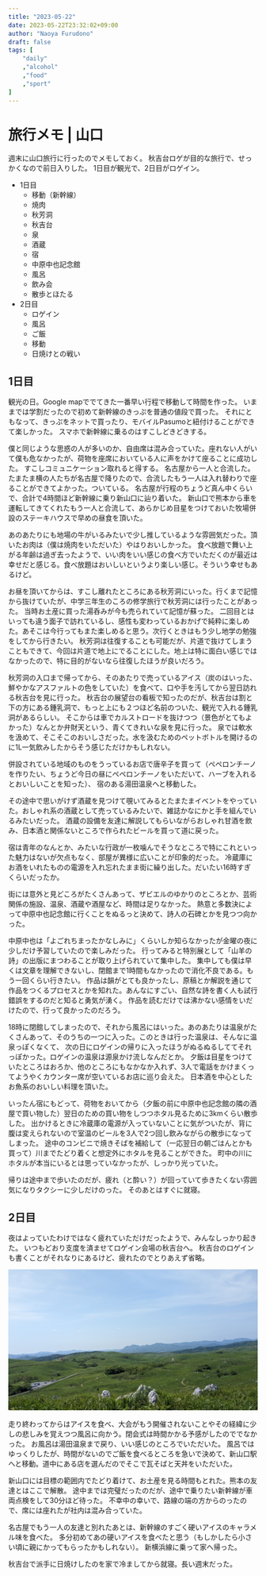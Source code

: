 ```yaml
---
title: "2023-05-22"
date: 2023-05-22T23:32:02+09:00
author: "Naoya Furudono"
draft: false
tags: [
    "daily"
    ,"alcohol"
    ,"food"
    ,"sport"
]
---
```


# 旅行メモ | 山口

週末に山口旅行に行ったのでメモしておく。
秋吉台ロゲが目的な旅行で、せっかくなので前日入りした。
1日目が観光で、2日目がロゲイン。

- 1日目
    - 移動（新幹線）
    - 焼肉
    - 秋芳洞
    - 秋吉台
    - 泉
    - 酒蔵
    - 宿
    - 中原中也記念館
    - 風呂
    - 飲み会
    - 散歩とほたる
- 2日目
    - ロゲイン
    - 風呂
    - ご飯
    - 移動
    - 日焼けとの戦い

## 1日目

観光の日。Google mapででてきた一番早い行程で移動して時間を作った。
いままでは学割だったので初めて新幹線のきっぷを普通の値段で買った。
それにともなって、きっぷをネットで買ったり、モバイルPasumoと紐付けることができて楽しかった。
スマホで新幹線に乗るのはすこしどきどきする。

僕と同じような思惑の人が多いのか、自由席は混み合っていた。座れない人がいて僕も危なかったが、荷物を座席においている人に声をかけて座ることに成功した。
すこしコミュニケーション取れると得する。
名古屋から一人と合流した。たまたま横の人たちが名古屋で降りたので、合流したもう一人は入れ替わりで座ることができてよかった。ついている。
名古屋が行程のちょうど真ん中くらいで、合計で4時間ほど新幹線に乗り新山口に辿り着いた。
新山口で熊本から車を運転してきてくれたもう一人と合流して、あらかじめ目星をつけておいた牧場併設のステーキハウスで早めの昼食を頂いた。

あのあたりにも地場の牛がいるみたいで少し推しているような雰囲気だった。頂いたお肉は（僕は焼肉をいただいた）やはりおいしかった。
食べ放題で舞い上がる年齢は過ぎ去ったようで、いい肉をいい感じの食べ方でいただくのが最近は幸せだと感じる。食べ放題はおいしいというより楽しい感じ。そういう幸せもあるけど。

お昼を頂いてからは、すこし離れたところにある秋芳洞にいった。行くまで記憶から抜けていたが、中学三年生のころの修学旅行で秋芳洞には行ったことがあった。
当時お土産に買った湯呑みが今も売られていて記憶が蘇った。
二回目とはいっても違う面子で訪れているし、感性も変わっているおかげで純粋に楽しめた。あそこは今行ってもまた楽しめると思う。次行くときはもう少し地学の勉強をしてから行きたい。
秋芳洞は往復することも可能だが、片道で抜けてしまうこともできて、今回は片道で地上にでることにした。地上は特に面白い感じではなかったので、特に目的がないなら往復したほうが良いだろう。

秋芳洞の入口まで帰ってから、そのあたりで売っているアイス（炭のはいった、鮮やかなアスファルトの色をしていた）を食べて、口や手を汚してから翌日訪れる秋吉台を見に行った。
秋吉台の展望台の看板で知ったのだが、秋吉台は割と下の方にある鍾乳洞で、もっと上にも２つほど名前のついた、観光で入れる鍾乳洞があるらしい。
そこからは車でカルストロードを抜けつつ（景色がとてもよかった）なんとか弁財天という、青くてきれいな泉を見に行った。
泉では軟水を汲めて、そこそこのおいしさだった。水を汲むためのペットボトルを開けるのに1L一気飲みしたからそう感じただけかもしれない。

併設されている地域のものをうっているお店で唐辛子を買って（ペペロンチーノを作りたい、ちょうど今日の昼にペペロンチーノをいただいて、ハーブを入れるとおいしいことを知った）、
宿のある湯田温泉へと移動した。

その途中で思いがけず酒蔵を見つけて覗いてみるとたまたまイベントをやっていた。おしゃれ系の酒蔵として売っているみたいで、雑誌かなにかと手を組んでいるみたいだった。
酒蔵の設備を友達に解説してもらいながらおしゃれ甘酒を飲み、日本酒と関係ないところで作られたビールを買って道に戻った。

宿は青年のなんとか、みたいな行政が一枚噛んでそうなところで特にこれといった魅力はないが欠点もなく、部屋が異様に広いことが印象的だった。
冷蔵庫にお酒をいれたものの電源を入れ忘れたまま街に繰り出した。だいたい16時すぎくらいだったか。

街には意外と見どころがたくさんあって、ザビエルのゆかりのところとか、芸術関係の施設、温泉、酒蔵や酒屋など、時間は足りなかった。
熱意と多数決によって中原中也記念館に行くことをぬるっと決めて、詩人の石碑とかを見つつ向かった。

中原中也は「よごれちまったかなしみに」くらいしか知らなかったが金曜の夜に少しだけ予習していたので楽しみだった。
行ってみると特別展として「山羊の詩」の出版にまつわることが取り上げられていて集中した。
集中しても僕は早くは文章を理解できないし、閉館まで1時間もなかったので消化不良である。もう一回くらい行きたい。
作品は韻がとても良かったし、原稿とか解説を通じて作品をつくるプロセスとかを知れた。あんなにすごい、自然な詩を書く人も試行錯誤をするのだと知ると勇気が湧く。
作品を読むだけでは沸かない感情をいだけたので、行って良かったのだろう。

18時に閉館してしまったので、それから風呂にはいった。あのあたりは温泉がたくさんあって、そのうちの一つに入った。このときは行った温泉は、そんなに温泉っぽくなくて、
次の日にロゲインの帰りに入ったほうがぬるぬるしててそれっぽかった。ロゲインの温泉は源泉かけ流しなんだとか。
夕飯は目星をつけていたところはおろか、他のところにもなかなか入れず、3人で電話をかけまくってようやくカウンター席が空いているお店に巡り会えた。
日本酒を中心としたお魚系のおいしい料理を頂いた。

いったん宿にもどって、荷物をおいてから（夕飯の前に中原中也記念館の隣の酒屋で買い物した）翌日のための買い物をしつつホタル見るために3kmくらい散歩した。
出かけるときに冷蔵庫の電源が入っていないことに気がついたが、背に腹は変えられないので室温のビールを3人で2つ回し飲みながらの散歩になってしまった。
途中のコンビニで焼きそばを補給して（一応翌日の朝ごはんとかも買って）川までたどり着くと想定外にホタルを見ることができた。
町中の川にホタルが本当にいるとは思っていなかったが、しっかり光っていた。

帰りは途中まで歩いたのだが、疲れ（と酔い？）が回っていて歩きたくない雰囲気になりタクシーに少しだけのった。
そのあとはすぐに就寝。

## 2日目

夜はよっていたわけではなく疲れていただけだったようで、みんなしっかり起きた。
いつもどおり支度を済ませてロゲイン会場の秋吉台へ。
秋吉台のロゲインも書くことがそれなりにあるけど、疲れたのでとりあえず省略。

![秋吉台の写真](./akiyoshidai.jpg)

走り終わってからはアイスを食べ、大会がもう開催されないことやその経緯に少しの悲しみを覚えつつ風呂に向かう。閉会式は時間かかる予感がしたのででなかった。
お風呂は湯田温泉まで戻り、いい感じのところでいただいた。
風呂ではゆっくりしたが、時間がないのでご飯を食べるところを急いで決めて、新山口駅へと移動。道中にある店を選んだのでそこで瓦そばと天丼をいただいた。

新山口には目標の範囲内でたどり着けて、お土産を見る時間もとれた。熊本の友達とはここで解散。
途中までは完璧だったのだが、途中で乗りたい新幹線が車両点検をして30分ほど待った。
不幸中の幸いで、路線の端の方からのったので、席には座れたが社内は混み合っていた。

名古屋でもう一人の友達と別れたあとは、新幹線のすごく硬いアイスのキャラメル味を食べた。
多分初めてあの硬いアイスを食べたと思う（もしかしたら小さい頃に親にかってもらったかもしれない）。
新横浜線に乗って家へ帰った。

秋吉台で派手に日焼けしたのを家で冷ましてから就寝。長い週末だった。

